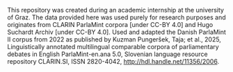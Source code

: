 This repository was created during an academic internship at the university of Graz. The data provided here was used purely for research purposes and originates from CLARIN ParlaMint corpora [under CC-BY 4.0] and Hugo Suchardt Archiv [under CC-BY 4.0]. Used and adapted the Danish ParlaMint II corpus from 2022 as published by Kuzman Pungeršek, Taja; et al., 2025,  Linguistically annotated multilingual comparable corpora of parliamentary debates in English ParlaMint-en.ana 5.0, Slovenian language resource repository CLARIN.SI, ISSN 2820-4042,  http://hdl.handle.net/11356/2006.
